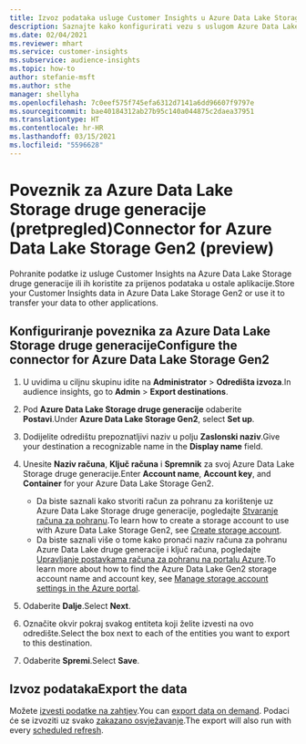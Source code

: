 ```yaml
---
title: Izvoz podataka usluge Customer Insights u Azure Data Lake Storage druge generacije
description: Saznajte kako konfigurirati vezu s uslugom Azure Data Lake Storage druge generacije.
ms.date: 02/04/2021
ms.reviewer: mhart
ms.service: customer-insights
ms.subservice: audience-insights
ms.topic: how-to
author: stefanie-msft
ms.author: sthe
manager: shellyha
ms.openlocfilehash: 7c0eef575f745efa6312d7141a6dd96607f9797e
ms.sourcegitcommit: bae40184312ab27b95c140a044875c2daea37951
ms.translationtype: HT
ms.contentlocale: hr-HR
ms.lasthandoff: 03/15/2021
ms.locfileid: "5596628"
---
```

# <a name="connector-for-azure-data-lake-storage-gen2-preview"></a><span data-ttu-id="c191e-103">Poveznik za Azure Data Lake Storage druge generacije (pretpregled)</span><span class="sxs-lookup"><span data-stu-id="c191e-103">Connector for Azure Data Lake Storage Gen2 (preview)</span></span>

<span data-ttu-id="c191e-104">Pohranite podatke iz usluge Customer Insights na Azure Data Lake Storage druge generacije ili ih koristite za prijenos podataka u ostale aplikacije.</span><span class="sxs-lookup"><span data-stu-id="c191e-104">Store your Customer Insights data in Azure Data Lake Storage Gen2 or use it to transfer your data to other applications.</span></span>

## <a name="configure-the-connector-for-azure-data-lake-storage-gen2"></a><span data-ttu-id="c191e-105">Konfiguriranje poveznika za Azure Data Lake Storage druge generacije</span><span class="sxs-lookup"><span data-stu-id="c191e-105">Configure the connector for Azure Data Lake Storage Gen2</span></span>

1. <span data-ttu-id="c191e-106">U uvidima u ciljnu skupinu idite na **Administrator** > **Odredišta izvoza**.</span><span class="sxs-lookup"><span data-stu-id="c191e-106">In audience insights, go to **Admin** > **Export destinations**.</span></span>

1. <span data-ttu-id="c191e-107">Pod **Azure Data Lake Storage druge generacije** odaberite **Postavi**.</span><span class="sxs-lookup"><span data-stu-id="c191e-107">Under **Azure Data Lake Storage Gen2**, select **Set up**.</span></span>

1. <span data-ttu-id="c191e-108">Dodijelite odredištu prepoznatljivi naziv u polju **Zaslonski naziv**.</span><span class="sxs-lookup"><span data-stu-id="c191e-108">Give your destination a recognizable name in the **Display name** field.</span></span>

1. <span data-ttu-id="c191e-109">Unesite **Naziv računa**, **Ključ računa** i **Spremnik** za svoj Azure Data Lake Storage druge generacije.</span><span class="sxs-lookup"><span data-stu-id="c191e-109">Enter **Account name**, **Account key**, and **Container** for your Azure Data Lake Storage Gen2.</span></span>
    - <span data-ttu-id="c191e-110">Da biste saznali kako stvoriti račun za pohranu za korištenje uz Azure Data Lake Storage druge generacije, pogledajte [Stvaranje računa za pohranu](/azure/storage/blobs/create-data-lake-storage-account).</span><span class="sxs-lookup"><span data-stu-id="c191e-110">To learn how to create a storage account to use with Azure Data Lake Storage Gen2, see [Create storage account](/azure/storage/blobs/create-data-lake-storage-account).</span></span> 
    - <span data-ttu-id="c191e-111">Da biste saznali više o tome kako pronaći naziv računa za pohranu Azure Data Lake druge generacije i ključ računa, pogledajte [Upravljanje postavkama računa za pohranu na portalu Azure](/azure/storage/common/storage-account-manage).</span><span class="sxs-lookup"><span data-stu-id="c191e-111">To learn more about how to find the Azure Data Lake Gen2 storage account name and account key, see [Manage storage account settings in the Azure portal](/azure/storage/common/storage-account-manage).</span></span>

1. <span data-ttu-id="c191e-112">Odaberite **Dalje**.</span><span class="sxs-lookup"><span data-stu-id="c191e-112">Select **Next**.</span></span>

1. <span data-ttu-id="c191e-113">Označite okvir pokraj svakog entiteta koji želite izvesti na ovo odredište.</span><span class="sxs-lookup"><span data-stu-id="c191e-113">Select the box next to each of the entities you want to export to this destination.</span></span>

1. <span data-ttu-id="c191e-114">Odaberite **Spremi**.</span><span class="sxs-lookup"><span data-stu-id="c191e-114">Select **Save**.</span></span>

## <a name="export-the-data"></a><span data-ttu-id="c191e-115">Izvoz podataka</span><span class="sxs-lookup"><span data-stu-id="c191e-115">Export the data</span></span>

<span data-ttu-id="c191e-116">Možete [izvesti podatke na zahtjev](export-destinations.md#export-data-on-demand).</span><span class="sxs-lookup"><span data-stu-id="c191e-116">You can [export data on demand](export-destinations.md#export-data-on-demand).</span></span> <span data-ttu-id="c191e-117">Podaci će se izvoziti uz svako [zakazano osvježavanje](system.md#schedule-tab).</span><span class="sxs-lookup"><span data-stu-id="c191e-117">The export will also run with every [scheduled refresh](system.md#schedule-tab).</span></span>